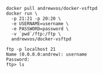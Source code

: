     docker pull andrewvos/docker-vsftpd
    docker run \
      -p 21:21 -p 20:20 \
      -e USERNAME=username \
      -e PASSWORD=password \
      -v `pwd`/ftp:/ftp \
      andrewvos/docker-vsftpd

    ftp -p localhost 21
    Name (0.0.0.0:andrew): username
    Password:
    ftp> ls
